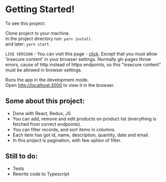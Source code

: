 # Getting Started!

To see this project:

Clone project to your machine. \
In the project directory run: `yarn install`.\
and later: `yarn start`.

`LIVE VERSION` - You can visit this page - [click](https://maksymilianmroz.github.io/product-list-management/). Except that you must allow 'insecure content' in your browser settings. Normally gh-pages throw errors, cause of http instead of https endpoints, so this "insecure content" must be allowed in browser settings.

Runs the app in the development mode.\
Open [http://localhost:3000](http://localhost:3000) to view it in the browser.

## Some about this project:

- Done with React, Redux, JS
- You can add, remove and edit products on product list (everything is fetched from correct endpoints). 
- You can filter records, and sort items in columns. 
- Each item has got id, name, description, quantity, date and email.
- In this project is pagination, with few option of filter.

## Still to do:

- Tests
- Rewrite code to Typescript
